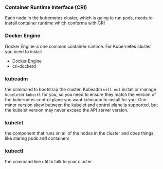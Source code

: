### Container Runtime Interface (CRI)
Each node in the kubernetes cluster, which is going to run pods, needs to install container runtime which conforms with CRI

### Docker Engine
Docker Engine is one common container runtime. For Kubernetes cluster you need to install
- Docker Engine
- cri-dockerd

### kubeadm
the command to bootstrap the cluster. Kubeadm `will not` install or manage `kubelet`or `kubectl` for you, so you need to ensure they match the version of the kubernetes control plane you want kubeadm to install for you. One minor version skew between the kubelet and control plane is supported, but the kubelet version may never exceed the API server version.

### kubelet
the component that runs on all of the nodes in the cluster and does things like staring pods and containers

### kubectl
the command line util to talk to your cluster